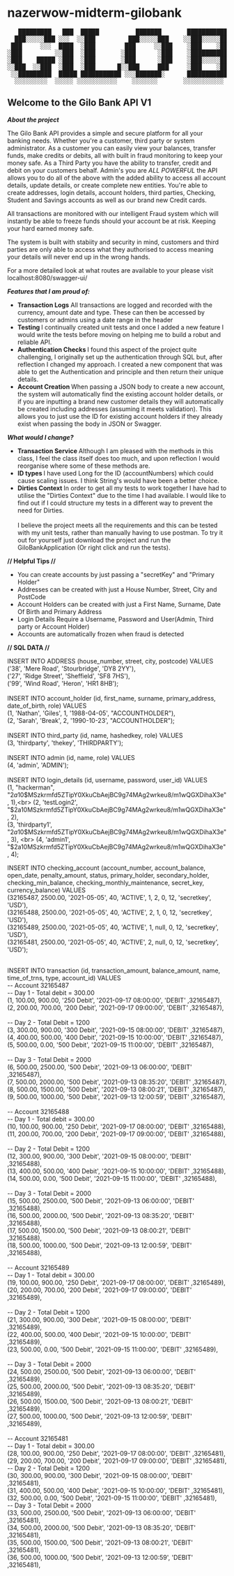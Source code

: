 # nazerwow-midterm-gilobank

<pre>
   █████████   ███  █████          ███████       ███████████    █████████   ██████   █████ █████   ████
  ███░░░░░███ ░░░  ░░███         ███░░░░░███    ░░███░░░░░███  ███░░░░░███ ░░██████ ░░███ ░░███   ███░ 
 ███     ░░░  ████  ░███        ███     ░░███    ░███    ░███ ░███    ░███  ░███░███ ░███  ░███  ███   
░███         ░░███  ░███       ░███      ░███    ░██████████  ░███████████  ░███░░███░███  ░███████    
░███    █████ ░███  ░███       ░███      ░███    ░███░░░░░███ ░███░░░░░███  ░███ ░░██████  ░███░░███   
░░███  ░░███  ░███  ░███      █░░███     ███     ░███    ░███ ░███    ░███  ░███  ░░█████  ░███ ░░███  
 ░░█████████  █████ ███████████ ░░░███████░      ███████████  █████   █████ █████  ░░█████ █████ ░░████
  ░░░░░░░░░  ░░░░░ ░░░░░░░░░░░    ░░░░░░░       ░░░░░░░░░░░  ░░░░░   ░░░░░ ░░░░░    ░░░░░ ░░░░░   ░░░░ </pre>
                                                                                     
<h2> Welcome to the Gilo Bank API V1 </h2>

<strong><em> About the project </em></strong> 

The Gilo Bank API provides a simple and secure platform for all your banking needs. Whether you're a customer, third party or system administrator. 
As a customer you can easily view your balances, transfer funds, make credits or debits, all with built in fraud monitoring to keep your money safe. 
As a Third Party you have the ability to transfer, credit and debit on your customers behalf. 
Admin's you are <em>ALL POWERFUL</em> the API allows you to do all of the above with the added ability to access all account details, update details, 
or create complete new entities. You're able to create addresses, login details, account holders, third parties, Checking, Student and Savings accounts
as well as our brand new Credit cards. 

All transactions are monitored with our intelligent Fraud system which will instantly be able to freeze funds should your account be at risk. Keeping 
your hard earned money safe. 

The system is built with stabiity and security in mind, customers and third parties are only able to access what they authorised to access meaning your 
details will never end up in the wrong hands. 

For a more detailed look at what routes are available to your please visit localhost:8080/swagger-ui/ 


<strong><em> Features that I am proud of: </em> </strong> 

<ul>
  <li> <b>Transaction Logs</b> All transactions are logged and recorded with the currency, amount date and type. These can then be accessed by customers
    or admins using a date range in the header </li>
  <li> <b> Testing </b> I continually created unit tests and once I added a new feature I would write the tests before moving on helping me to build a 
    robut and reliable API. </li>
  <li> <b> Authentication Checks </b> I found this aspect of the project quite challenging, I originally set up the authentication through SQL but, after 
    reflection I changed my approach. I created a new component that was able to get the Authentication and principle and then return their unique details.</li>
<li><b> Account Creation </b> When passing a JSON body to create a new account, the system will automatically find the existing account holder details, or if 
you are inputting a brand new customer details they will automatically be created including addresses (assuming it meets validation). This allows you to just 
use the ID for existing account holders if they already exist when passing the body in JSON or Swagger. </li>
  </ul>
  
  <strong><em> What would I change? </em> </strong> 
  <ul>
  <li> <b> Transaction Service </b> Although I am pleased with the methods in this class, I feel the class itself does too much, and upon reflection I would
    reorganise where some of these methods are.</li>
  <li> <b> ID types </b> I have used Long for the ID (accountNumbers) which could cause scaling issues. I think String's would have been a better choice. </li>
  <li> <b> Dirties Context </b> In order to get all my tests to work together I have had to utilise the "Dirties Context" due to the time I had available. 
    I would like to find out if I could structure my tests in a different way to prevent the need for Dirties. </li> 
  <br>
  I believe the project meets all the requirements and this can be tested with my unit tests, rather than manually having to use postman. To try it out for 
  yourself just download the project and run the GiloBankApplication (Or right click and run the tests). </ul>

<strong> // Helpful Tips // </strong>

<ul>
<li> You can create accounts by just passing a "secretKey" and "Primary Holder"  </li>
<li> Addresses can be created with just a House Number, Street, City and PostCode</li>
<li> Account Holders can be created with just a First Name, Surname, Date Of Birth and Primary Address</li>
<li> Login Details Require a Username, Password and User(Admin, Third party or Account Holder)</li>
<li> Accounts are automatically frozen when fraud is detected </li>
</ul>

<strong> // SQL DATA // </strong>

INSERT INTO ADDRESS (house_number, street, city, postcode) VALUES <br>
('38', 'Mere Road', 'Stourbridge', 'DY8 2YY'),<br>
('27', 'Ridge Street', 'Sheffield', 'SF8 7HS'),<br>
('99', 'Wind Road', 'Heron', 'HR1 8HB');<br>
<br>
INSERT INTO account_holder (id, first_name, surname, primary_address, date_of_birth, role) VALUES<br>
(1, 'Nathan', 'Giles', 1, '1988-04-05', "ACCOUNTHOLDER"),<br>
(2, 'Sarah', 'Break', 2, '1990-10-23', "ACCOUNTHOLDER");<br>
   <br>
INSERT INTO third_party (id, name, hashedkey, role) VALUES <br>
(3, 'thirdparty', 'thekey', 'THIRDPARTY');<br>
<br>
INSERT INTO admin (id, name, role) VALUES<br>
(4, 'admin', 'ADMIN');<br>
<br>
INSERT INTO login_details (id, username, password, user_id) VALUES<br>
(1, "hackerman", "$2a$10$MSzkrmfd5ZTipY0XkuCbAejBC9g74MAg2wrkeu8/m1wQGXDihaX3e", 1),<br>
(2, 'testLogin2', "$2a$10$MSzkrmfd5ZTipY0XkuCbAejBC9g74MAg2wrkeu8/m1wQGXDihaX3e", 2),<br>
(3, 'thirdparty1', "$2a$10$MSzkrmfd5ZTipY0XkuCbAejBC9g74MAg2wrkeu8/m1wQGXDihaX3e", 3), <br>
(4, 'admin1', "$2a$10$MSzkrmfd5ZTipY0XkuCbAejBC9g74MAg2wrkeu8/m1wQGXDihaX3e", 4);<br>

INSERT INTO checking_account (account_number, account_balance, open_date, penalty_amount, status, primary_holder, secondary_holder, checking_min_balance, checking_monthly_maintenance, secret_key, currency_balance) VALUES <br>
(32165487, 2500.00, '2021-05-05', 40, 'ACTIVE', 1, 2, 0, 12, 'secretkey', 'USD'), <br>
(32165488, 2500.00, '2021-05-05', 40, 'ACTIVE', 2, 1, 0, 12, 'secretkey', 'USD'), <br>
(32165489, 2500.00, '2021-05-05', 40, 'ACTIVE', 1, null, 0, 12, 'secretkey', 'USD'), <br>
(32165481, 2500.00, '2021-05-05', 40, 'ACTIVE', 2, null, 0, 12, 'secretkey', 'USD'); <br>

<br>
INSERT INTO transaction (id, transaction_amount, balance_amount, name, time_of_trns, type, account_id) VALUES <br>
-- Account 32165487<br>
-- Day 1 - Total debit = 300.00 <br>
(1, 100.00, 900.00, '250 Debit', '2021-09-17 08:00:00', 'DEBIT' ,32165487),<br>
(2, 200.00, 700.00, '200 Debit', '2021-09-17 09:00:00', 'DEBIT' ,32165487),<br><br>
-- Day 2 - Total Debit = 1200<br>
(3, 300.00, 900.00, '300 Debit', '2021-09-15 08:00:00', 'DEBIT' ,32165487),<br>
(4, 400.00, 500.00, '400 Debit', '2021-09-15 10:00:00', 'DEBIT' ,32165487),<br>
(5, 500.00, 0.00, '500 Debit', '2021-09-15 11:00:00', 'DEBIT' ,32165487),<br><br>
-- Day 3 - Total Debit = 2000<br>
(6, 500.00, 2500.00, '500 Debit', '2021-09-13 06:00:00', 'DEBIT' ,32165487),<br>
(7, 500.00, 2000.00, '500 Debit', '2021-09-13 08:35:20', 'DEBIT' ,32165487),<br>
(8, 500.00, 1500.00, '500 Debit', '2021-09-13 08:00:21', 'DEBIT' ,32165487),<br>
(9, 500.00, 1000.00, '500 Debit', '2021-09-13 12:00:59', 'DEBIT' ,32165487),<br><br>
-- Account 32165488<br>
-- Day 1 - Total debit = 300.00<br>
(10, 100.00, 900.00, '250 Debit', '2021-09-17 08:00:00', 'DEBIT' ,32165488),<br>
(11, 200.00, 700.00, '200 Debit', '2021-09-17 09:00:00', 'DEBIT' ,32165488),<br><br>
-- Day 2 - Total Debit = 1200<br>
(12, 300.00, 900.00, '300 Debit', '2021-09-15 08:00:00', 'DEBIT' ,32165488),<br>
(13, 400.00, 500.00, '400 Debit', '2021-09-15 10:00:00', 'DEBIT' ,32165488),<br>
(14, 500.00, 0.00, '500 Debit', '2021-09-15 11:00:00', 'DEBIT' ,32165488),<br><br>
-- Day 3 - Total Debit = 2000<br>
(15, 500.00, 2500.00, '500 Debit', '2021-09-13 06:00:00', 'DEBIT' ,32165488),<br>
(16, 500.00, 2000.00, '500 Debit', '2021-09-13 08:35:20', 'DEBIT' ,32165488),<br>
(17, 500.00, 1500.00, '500 Debit', '2021-09-13 08:00:21', 'DEBIT' ,32165488),<br>
(18, 500.00, 1000.00, '500 Debit', '2021-09-13 12:00:59', 'DEBIT' ,32165488),<br><br>
-- Account 32165489<br>
-- Day 1 - Total debit = 300.00<br>
(19, 100.00, 900.00, '250 Debit', '2021-09-17 08:00:00', 'DEBIT' ,32165489),<br>
(20, 200.00, 700.00, '200 Debit', '2021-09-17 09:00:00', 'DEBIT' ,32165489),<br><br>
-- Day 2 - Total Debit = 1200<br>
(21, 300.00, 900.00, '300 Debit', '2021-09-15 08:00:00', 'DEBIT' ,32165489),<br>
(22, 400.00, 500.00, '400 Debit', '2021-09-15 10:00:00', 'DEBIT' ,32165489),<br>
(23, 500.00, 0.00, '500 Debit', '2021-09-15 11:00:00', 'DEBIT' ,32165489),<br><br>
-- Day 3 - Total Debit = 2000<br>
(24, 500.00, 2500.00, '500 Debit', '2021-09-13 06:00:00', 'DEBIT' ,32165489),<br>
(25, 500.00, 2000.00, '500 Debit', '2021-09-13 08:35:20', 'DEBIT' ,32165489),<br>
(26, 500.00, 1500.00, '500 Debit', '2021-09-13 08:00:21', 'DEBIT' ,32165489),<br>
(27, 500.00, 1000.00, '500 Debit', '2021-09-13 12:00:59', 'DEBIT' ,32165489),<br><br>
-- Account 32165481<br>
-- Day 1 - Total debit = 300.00<br>
(28, 100.00, 900.00, '250 Debit', '2021-09-17 08:00:00', 'DEBIT' ,32165481),<br>
(29, 200.00, 700.00, '200 Debit', '2021-09-17 09:00:00', 'DEBIT' ,32165481),<br>
-- Day 2 - Total Debit = 1200<br>
(30, 300.00, 900.00, '300 Debit', '2021-09-15 08:00:00', 'DEBIT' ,32165481),<br>
(31, 400.00, 500.00, '400 Debit', '2021-09-15 10:00:00', 'DEBIT' ,32165481),<br>
(32, 500.00, 0.00, '500 Debit', '2021-09-15 11:00:00', 'DEBIT' ,32165481),<br>
-- Day 3 - Total Debit = 2000 <br>
(33, 500.00, 2500.00, '500 Debit', '2021-09-13 06:00:00', 'DEBIT' ,32165481),<br>
(34, 500.00, 2000.00, '500 Debit', '2021-09-13 08:35:20', 'DEBIT' ,32165481),<br>
(35, 500.00, 1500.00, '500 Debit', '2021-09-13 08:00:21', 'DEBIT' ,32165481),<br>
(36, 500.00, 1000.00, '500 Debit', '2021-09-13 12:00:59', 'DEBIT' ,32165481),<br>


